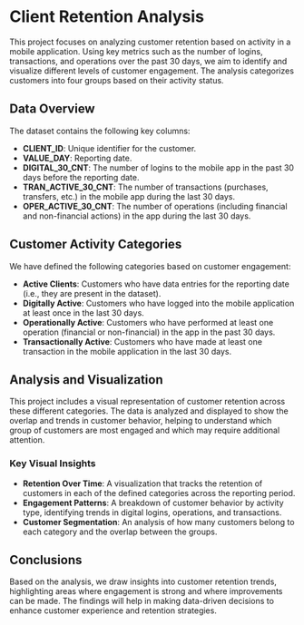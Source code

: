 # Client Retention Analysis

This project focuses on analyzing customer retention based on activity in a mobile application. Using key metrics such as the number of logins, transactions, and operations over the past 30 days, we aim to identify and visualize different levels of customer engagement. The analysis categorizes customers into four groups based on their activity status.

## Data Overview

The dataset contains the following key columns:

- **CLIENT_ID**: Unique identifier for the customer.
- **VALUE_DAY**: Reporting date.
- **DIGITAL_30_CNT**: The number of logins to the mobile app in the past 30 days before the reporting date.
- **TRAN_ACTIVE_30_CNT**: The number of transactions (purchases, transfers, etc.) in the mobile app during the last 30 days.
- **OPER_ACTIVE_30_CNT**: The number of operations (including financial and non-financial actions) in the app during the last 30 days.

## Customer Activity Categories

We have defined the following categories based on customer engagement:

- **Active Clients**: Customers who have data entries for the reporting date (i.e., they are present in the dataset).
- **Digitally Active**: Customers who have logged into the mobile application at least once in the last 30 days.
- **Operationally Active**: Customers who have performed at least one operation (financial or non-financial) in the app in the past 30 days.
- **Transactionally Active**: Customers who have made at least one transaction in the mobile application in the last 30 days.

## Analysis and Visualization

This project includes a visual representation of customer retention across these different categories. The data is analyzed and displayed to show the overlap and trends in customer behavior, helping to understand which group of customers are most engaged and which may require additional attention.

### Key Visual Insights

- **Retention Over Time**: A visualization that tracks the retention of customers in each of the defined categories across the reporting period.
- **Engagement Patterns**: A breakdown of customer behavior by activity type, identifying trends in digital logins, operations, and transactions.
- **Customer Segmentation**: An analysis of how many customers belong to each category and the overlap between the groups.

## Conclusions

Based on the analysis, we draw insights into customer retention trends, highlighting areas where engagement is strong and where improvements can be made. The findings will help in making data-driven decisions to enhance customer experience and retention strategies.
